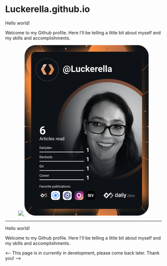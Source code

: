 # Luckerella.github.io
Hello world!

Welcome to my Github profile. Here I'll be telling a little bit about myself and my skills and accomplishments. 

<p align="center">
  <a href="https://skillicons.dev">
    <img src="https://skillicons.dev/icons?i=html,css,php,js,jquery,nodejs,react,ruby,rails,mysql,regex,bash,mongodb,bootstrap,sass,ae,ai,ps,pr,autocad,docker,wordpress,linkedin,discord,github,stackoverflow,twitter,instagram&perline=14" />
    <a href="https://app.daily.dev/DailyDevTips"><img src="https://github.com/Luckerella/Luckerella.github.io/blob/master/devcard.svg" width="400" alt="Sharon's Dev Card"/></a>
  </a>
</p>
<hr />
<p>Hello world!</p>
<p>Welcome to my Github profile. Here I'll be telling a little bit about myself and my skills and accomplishments. 
</p>
<-- This page is in currently in development, please come back later. Thank you! -->

